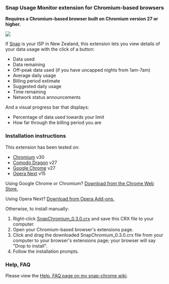 ### Snap Usage Monitor extension for Chromium-based browsers

**Requires a Chromium-based browser built on Chromium version 27 or higher.**

![](http://iforce.co.nz/i/1ahpkr4f.rez.png)


If [Snap](http://www.snap.net.nz/) is your ISP in New Zealand, this extension lets you view details of your data usage with the click of a button:
* Data used
* Data remaining
* Off-peak data used (if you have uncapped nights from 1am-7am)
* Average daily usage
* Billing period estimate
* Suggested daily usage
* Time remaining
* Network status announcements

And a visual progress bar that displays:
* Percentage of data used towards your limit
* How far through the billing period you are

### Installation instructions

This extension has been tested on:
* [Chromium](https://download-chromium.appspot.com/) v30
* [Comodo Dragon](http://www.comodo.com/home/browsers-toolbars/browser.php) v27
* [Google Chrome](https://www.google.com/intl/en/chrome/browser/) v27
* [Opera Next](http://www.opera.com/developer/next) v15

Using Google Chrome or Chromium? [Download from the Chrome Web Store.](https://chrome.google.com/webstore/detail/snap-usage-monitor/okffoefibimfmcddjbmbfnlbjdpjokkn)

Using Opera Next? [Download from Opera Add-ons.](https://addons.opera.com/en/extensions/details/snap-usage-monitor/?display=en)

Otherwise, to install manually:

1. Right-click [SnapChromium_0.3.0.crx](https://github.com/ChrisNZL/snap-chromium/raw/master/releases/SnapChromium_0.3.0.crx) and save this CRX file to your computer.
2. Open your Chromium-based browser's extensions page.
3. Click and drag the downloaded SnapChromium_0.3.0.crx file from your computer to your browser's extensions page; your browser will say "Drop to install".
4. Follow the installation prompts.

### Help, FAQ

Please view the [Help, FAQ page on my snap-chrome wiki](https://github.com/ChrisNZL/snap-chrome/wiki/Help,-FAQ).


